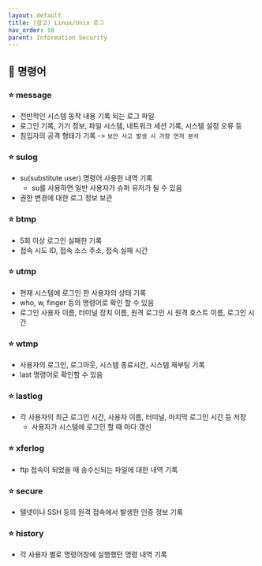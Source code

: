 ```yaml
---
layout: default
title: (참고) Linux/Unix 로그
nav_order: 10
parent: Information Security
---
```




## 📑 명령어

### ⭐ message

- 전반적인 시스템 동작 내용 기록 되는 로그 파일
- 로그인 기록, 기기 정보, 파일 시스템, 네트워크 세션 기록, 시스템 설정 오류 등
- 침입자의 공격 형태가 기록 -> `보안 사고 발생 시 가장 먼저 분석`

### ⭐ sulog

- su(substitute user) 명령어 사용한 내역 기록
  - su를 사용하면 일반 사용자가 슈퍼 유저가 될 수 있음
- 권한 변경에 대한 로그 정보 보관

### ⭐ btmp

- 5회 이상 로그인 실패한 기록
- 접속 시도 ID, 접속 소스 주소, 접속 실패 시간

### ⭐ utmp

- 현재 시스템에 로그인 한 사용자의 상태 기록
- who, w, finger 등의 명령어로 확인 할 수 있음
- 로그인 사용자 이름, 터미널 장치 이름, 원격 로그인 시 원격 호스트 이름, 로그인 시간

### ⭐ wtmp

- 사용자의 로그인, 로그아웃, 시스템 종료시간, 시스템 재부팅 기록
- last 명령어로 확인할 수 있음

### ⭐ lastlog

- 각 사용자의 최근 로그인 시간, 사용자 이름, 터미널, 마지막 로그인 시간 등 저장
  - 사용자가 시스템에 로그인 할 때 마다 갱신

### ⭐ xferlog

- ftp 접속이 되었을 때 송수신되는 파일에 대한 내역 기록

### ⭐ secure

- 텔넷이나 SSH 등의 원격 접속에서 발생한 인증 정보 기록

### ⭐ history

- 각 사용자 별로 명령어창에 실행했던 명령 내역 기록



